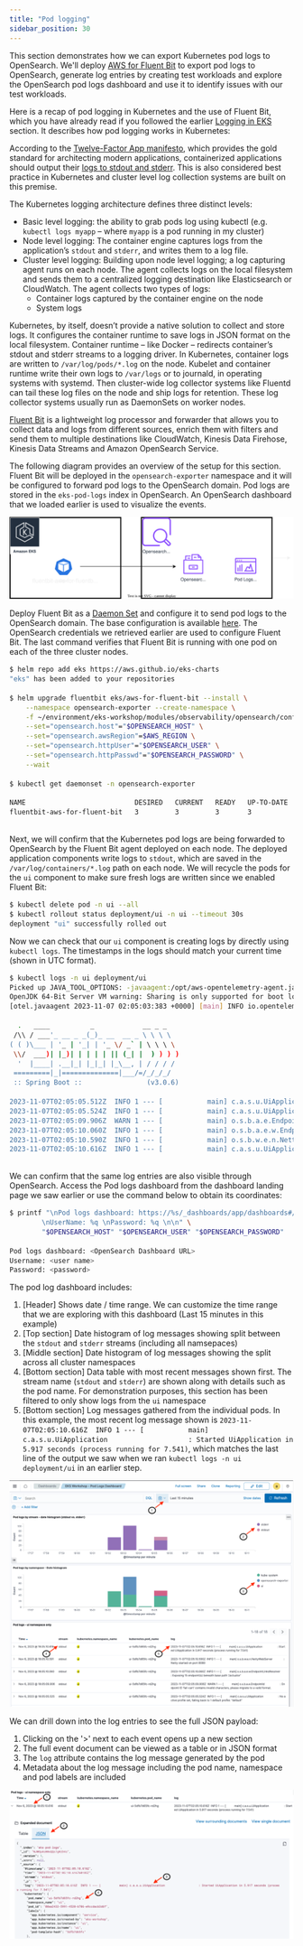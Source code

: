 ```yaml
---
title: "Pod logging"
sidebar_position: 30
---
```


This section demonstrates how we can export Kubernetes pod logs to OpenSearch. We'll deploy [AWS for Fluent Bit](https://github.com/aws/aws-for-fluent-bit) to export pod logs to OpenSearch, generate log entries by creating test workloads and explore the OpenSearch pod logs dashboard and use it to identify issues with our test workloads.

Here is a recap of pod logging in Kubernetes and the use of Fluent Bit, which you have already read if you followed the earlier [Logging in EKS](https://www.eksworkshop.com/docs/observability/logging/pod-logging/) section. It describes how pod logging works in Kubernetes:

According to the [Twelve-Factor App manifesto](https://12factor.net/), which provides the gold standard for architecting modern applications, containerized applications should output their [logs to stdout and stderr](https://12factor.net/logs). This is also considered best practice in Kubernetes and cluster level log collection systems are built on this premise.

The Kubernetes logging architecture defines three distinct levels:

* Basic level logging: the ability to grab pods log using kubectl (e.g. `kubectl logs myapp` – where `myapp` is a pod running in my cluster)
* Node level logging: The container engine captures logs from the application’s `stdout` and `stderr`, and writes them to a log file.
* Cluster level logging: Building upon node level logging; a log capturing agent runs on each node. The agent collects logs on the local filesystem and sends them to a centralized logging destination like Elasticsearch or CloudWatch. The agent collects two types of logs:
  * Container logs captured by the container engine on the node
  * System logs

Kubernetes, by itself, doesn’t provide a native solution to collect and store logs. It configures the container runtime to save logs in JSON format on the local filesystem. Container runtime – like Docker – redirects container’s stdout and stderr streams to a logging driver. In Kubernetes, container logs are written to `/var/log/pods/*.log` on the node. Kubelet and container runtime write their own logs to `/var/logs` or to journald, in operating systems with systemd. Then cluster-wide log collector systems like Fluentd can tail these log files on the node and ship logs for retention. These log collector systems usually run as DaemonSets on worker nodes.

[Fluent Bit](https://fluentbit.io/) is a lightweight log processor and forwarder that allows you to collect data and logs from different sources, enrich them with filters and send them to multiple destinations like CloudWatch, Kinesis Data Firehose, Kinesis Data Streams and Amazon OpenSearch Service.

The following diagram provides an overview of the setup for this section. Fluent Bit will be deployed in the `opensearch-exporter` namespace and it will be configured to forward pod logs to the OpenSearch domain. Pod logs are stored in the `eks-pod-logs` index in OpenSearch.  An OpenSearch dashboard that we loaded earlier is used to visualize the events.

![Pod logs to OpenSearch](./assets/eks-pod-logs-overview.svg)

Deploy Fluent Bit as a [Daemon Set](https://kubernetes.io/docs/concepts/workloads/controllers/daemonset/) and configure it to send pod logs to the OpenSearch domain. The base configuration is available [here](https://github.com/VAR::MANIFESTS_OWNER/VAR::MANIFESTS_REPOSITORY/tree/VAR::MANIFESTS_REF/manifests/modules/observability/opensearch/fluentbit). The OpenSearch credentials we retrieved earlier are used to configure Fluent Bit. The last command verifies that Fluent Bit is running with one pod on each of the three cluster nodes.

```bash wait=60
$ helm repo add eks https://aws.github.io/eks-charts
"eks" has been added to your repositories
 
$ helm upgrade fluentbit eks/aws-for-fluent-bit --install \
    --namespace opensearch-exporter --create-namespace \
    -f ~/environment/eks-workshop/modules/observability/opensearch/config/fluentbit-values.yaml \
    --set="opensearch.host"="$OPENSEARCH_HOST" \
    --set="opensearch.awsRegion"=$AWS_REGION \
    --set="opensearch.httpUser"="$OPENSEARCH_USER" \
    --set="opensearch.httpPasswd"="$OPENSEARCH_PASSWORD" \
    --wait
 
$ kubectl get daemonset -n opensearch-exporter

NAME                           DESIRED   CURRENT   READY   UP-TO-DATE   AVAILABLE   NODE SELECTOR   AGE
fluentbit-aws-for-fluent-bit   3         3         3       3            3           <none>          60s
 
```

Next, we will confirm that the Kubernetes pod logs are being forwarded to OpenSearch by the Fluent Bit agent deployed on each node.  The deployed application components write logs to `stdout`, which are saved in the `/var/log/containers/*.log` path on each node.  We will recycle the pods for the `ui` component to make sure fresh logs are written since we enabled Fluent Bit:

```bash
$ kubectl delete pod -n ui --all
$ kubectl rollout status deployment/ui -n ui --timeout 30s
deployment "ui" successfully rolled out
```

Now we can check that our `ui` component is creating logs by directly using `kubectl logs`. The timestamps in the logs should match your current time (shown in UTC format).  

```bash
$ kubectl logs -n ui deployment/ui 
Picked up JAVA_TOOL_OPTIONS: -javaagent:/opt/aws-opentelemetry-agent.jar
OpenJDK 64-Bit Server VM warning: Sharing is only supported for boot loader classes because bootstrap classpath has been appended
[otel.javaagent 2023-11-07 02:05:03:383 +0000] [main] INFO io.opentelemetry.javaagent.tooling.VersionLogger - opentelemetry-javaagent - version: 1.24.0-aws

  .   ____          _            __ _ _
 /\\ / ___'_ __ _ _(_)_ __  __ _ \ \ \ \
( ( )\___ | '_ | '_| | '_ \/ _` | \ \ \ \
 \\/  ___)| |_)| | | | | || (_| |  ) ) ) )
  '  |____| .__|_| |_|_| |_\__, | / / / /
 =========|_|==============|___/=/_/_/_/
 :: Spring Boot ::                (v3.0.6)

2023-11-07T02:05:05.512Z  INFO 1 --- [           main] c.a.s.u.UiApplication                    : Starting UiApplication v0.0.1-SNAPSHOT using Java 17.0.7 with PID 1 (/app/app.jar started by appuser in /app)
2023-11-07T02:05:05.524Z  INFO 1 --- [           main] c.a.s.u.UiApplication                    : No active profile set, falling back to 1 default profile: "default"
2023-11-07T02:05:09.906Z  WARN 1 --- [           main] o.s.b.a.e.EndpointId                     : Endpoint ID 'fail-cart' contains invalid characters, please migrate to a valid format.
2023-11-07T02:05:10.060Z  INFO 1 --- [           main] o.s.b.a.e.w.EndpointLinksResolver        : Exposing 15 endpoint(s) beneath base path '/actuator'
2023-11-07T02:05:10.590Z  INFO 1 --- [           main] o.s.b.w.e.n.NettyWebServer               : Netty started on port 8080
2023-11-07T02:05:10.616Z  INFO 1 --- [           main] c.a.s.u.UiApplication                    : Started UiApplication in 5.917 seconds (process running for 7.541)
 
```

We can confirm that the same log entries are also visible through OpenSearch.  Access the Pod logs dashboard from the dashboard landing page we saw earlier or use the command below to obtain its coordinates:

```bash
$ printf "\nPod logs dashboard: https://%s/_dashboards/app/dashboards#/view/31a8bd40-790a-11ee-8b75-b9bb31eee1c2 \
        \nUserName: %q \nPassword: %q \n\n" \
        "$OPENSEARCH_HOST" "$OPENSEARCH_USER" "$OPENSEARCH_PASSWORD"
 
Pod logs dashboard: <OpenSearch Dashboard URL>       
Username: <user name>       
Password: <password>
```

The pod log dashboard includes:

1. [Header] Shows date / time range. We can customize the time range that we are exploring with this dashboard (Last 15 minutes in this example)
1. [Top section] Date histogram of log messages showing split between the `stdout` and `stderr` streams (including all namsepaces)
1. [Middle section] Date histogram of log messages showing the split across all cluster namespaces
1. [Bottom section] Data table with most recent messages shown first. The stream name (`stdout` and `stderr`) are shown along with details such as the pod name.  For demonstration purposes, this section has been filtered to only show logs from the `ui` namespace
1. [Bottom section] Log messages gathered from the individual pods. In this example, the most recent log message shown is `2023-11-07T02:05:10.616Z  INFO 1 --- [           main] c.a.s.u.UiApplication                    : Started UiApplication in 5.917 seconds (process running for 7.541)`, which matches the last line of the output we saw when we ran `kubectl logs -n ui deployment/ui` in an earlier step.

![Pod logging dashboard](./assets/pod-logging-dashboard.png)

We can drill down into the log entries to see the full JSON payload:

1. Clicking on the '>' next to each event opens up a new section
2. The full event document can be viewed as a table or in JSON format
3. The `log` attribute contains the log message generated by the pod 
4. Metadata about the log message including the pod name, namespace and pod labels are included 

![Pod logging detail](./assets/pod-logging-detail.png)
